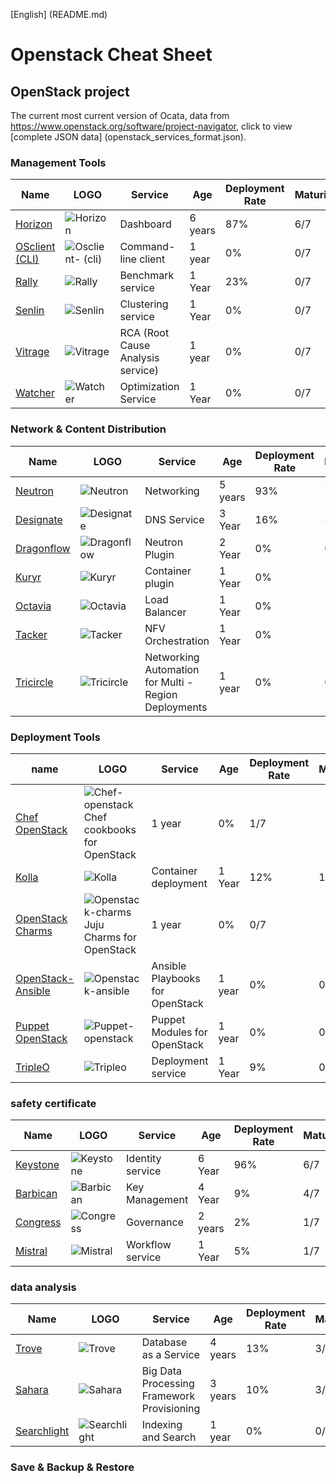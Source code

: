 [English] (README.md)

# Openstack Cheat Sheet

## OpenStack project

The current most current version of Ocata, data from https://www.openstack.org/software/project-navigator, click to view [complete JSON data] (openstack_services_format.json).

### Management Tools

| Name | LOGO | Service | Age | Deployment Rate | Maturity |
| ---- | ---- | ---- | ---- | ---- | ---- |
| [Horizon](https://wiki.openstack.org/wiki/Horizon) |![Horizon](https://www.openstack.org/software/images/mascots/horizon.png) | Dashboard | 6 years | 87% | 6/7 |
| [OSclient (CLI)](https://wiki.openstack.org/wiki/OSclient) |![Osclient- (cli)](https://www.openstack.org/software/images/mascots/osclient-(cli).png) | Command-line client | 1 year | 0% | 0/7 |
| [Rally](https://wiki.openstack.org/wiki/Rally) |![Rally](https://www.openstack.org/software/images/mascots/rally.png) | Benchmark service | 1 Year | 23% | 0/7 |
| [Senlin](https://wiki.openstack.org/wiki/Senlin) |![Senlin](https://www.openstack.org/software/images/mascots/senlin.png) | Clustering service | 1 Year | 0% | 0/7 |
| [Vitrage](https://wiki.openstack.org/wiki/Vitrage) |![Vitrage](https://www.openstack.org/software/images/mascots/vitrage.png) | RCA (Root Cause Analysis service) | 1 year | 0% | 0/7 |
| [Watcher](https://wiki.openstack.org/wiki/Watcher) |![Watcher](https://www.openstack.org/software/images/mascots/watcher.png) | Optimization Service | 1 Year | 0% | 0/7 |

### Network & Content Distribution

| Name | LOGO | Service | Age | Deployment Rate | Maturity |
| ---- | ---- | ---- | ---- | ---- | ---- |
| [Neutron](https://wiki.openstack.org/wiki/Neutron) |![Neutron](https://www.openstack.org/software/images/mascots/neutron.png) | Networking | 5 years | 93% | 7/7 |
| [Designate](https://wiki.openstack.org/wiki/Designate) |![Designate](https://www.openstack.org/software/images/mascots/designate.png) | DNS Service | 3 Year | 16% | 3/7 |
| [Dragonflow](https://wiki.openstack.org/wiki/Dragonflow) |![Dragonflow](https://www.openstack.org/software/images/mascots/dragonflow.png) | Neutron Plugin | 2 Year | 0% | 0/7 |
| [Kuryr](https://wiki.openstack.org/wiki/Kuryr) |![Kuryr](https://www.openstack.org/software/images/mascots/kuryr.png) | Container plugin | 1 Year | 0% | 1/7 |
| [Octavia](https://wiki.openstack.org/wiki/Octavia) |![Octavia](https://www.openstack.org/software/images/mascots/octavia.png) | Load Balancer | 1 Year | 0% | 1/7 |
| [Tacker](https://wiki.openstack.org/wiki/Tacker) |![Tacker](https://www.openstack.org/software/images/mascots/tacker.png) | NFV Orchestration | 1 Year | 0% | 1/7 |
| [Tricircle](https://wiki.openstack.org/wiki/Tricircle) |![Tricircle](https://www.openstack.org/software/images/mascots/tricircle.png) | Networking Automation for Multi -Region Deployments | 1 year | 0% | 0/7 |

### Deployment Tools

| name | LOGO | Service | Age | Deployment Rate | Maturity |
| ---- | ---- | ---- | ---- | ---- | ---- |
| [Chef OpenStack](https://wiki.openstack.org/wiki/Chef) |![Chef-openstack](https://www.openstack.org/software/images/mascots/chef-openstack.png) Chef cookbooks for OpenStack | 1 year | 0% | 1/7 |
| [Kolla](https://wiki.openstack.org/wiki/Kolla) |![Kolla](https://www.openstack.org/software/images/mascots/kolla.png) | Container deployment | 1 Year | 12% | 1/7 |
| [OpenStack Charms](https://wiki.openstack.org/wiki/OpenStack) |![Openstack-charms](https://www.openstack.org/software/images/mascots/openstack-charms.png) Juju Charms for OpenStack | 1 year | 0% | 0/7 |
| [OpenStack-Ansible](https://wiki.openstack.org/wiki/OpenStack-Ansible) |![Openstack-ansible](https://www.openstack.org/software/images/mascots/openstack-ansible.png) | Ansible Playbooks for OpenStack | 1 year | 0% | 0/7 |
| [Puppet OpenStack](https://wiki.openstack.org/wiki/Puppet) |![Puppet-openstack](https://www.openstack.org/software/images/mascots/puppet-openstack.png) | Puppet Modules for OpenStack | 1 year | 0% | 0/7 |
| [TripleO](https://wiki.openstack.org/wiki/TripleO) |![Tripleo](https://www.openstack.org/software/images/mascots/tripleo.png) | Deployment service | 1 Year | 9% | 0/7 |

### safety certificate

| Name | LOGO | Service | Age | Deployment Rate | Maturity |
| ---- | ---- | ---- | ---- | ---- | ---- |
| [Keystone](https://wiki.openstack.org/wiki/Keystone) |![Keystone](https://www.openstack.org/software/images/mascots/keystone.png) | Identity service | 6 Year | 96% | 6/7 |
| [Barbican](https://wiki.openstack.org/wiki/Barbican) |![Barbican](https://www.openstack.org/software/images/mascots/barbican.png) | Key Management | 4 Year | 9% | 4/7 |
| [Congress](https://wiki.openstack.org/wiki/Congress) |![Congress](https://www.openstack.org/software/images/mascots/congress.png) | Governance | 2 years | 2% | 1/7 |
| [Mistral](https://wiki.openstack.org/wiki/Mistral) |![Mistral](https://www.openstack.org/software/images/mascots/mistral.png) | Workflow service | 1 Year | 5% | 1/7 |

### data analysis

| Name | LOGO | Service | Age | Deployment Rate | Maturity |
| ---- | ---- | ---- | ---- | ---- | ---- |
| [Trove](https://wiki.openstack.org/wiki/Trove) |![Trove](https://www.openstack.org/software/images/mascots/trove.png) | Database as a Service | 4 years | 13% | 3/7 |
| [Sahara](https://wiki.openstack.org/wiki/Sahara) |![Sahara](https://www.openstack.org/software/images/mascots/sahara.png) | Big Data Processing Framework Provisioning | 3 years | 10% | 3/7 |
| [Searchlight](https://wiki.openstack.org/wiki/Searchlight) |![Searchlight](https://www.openstack.org/software/images/mascots/searchlight.png) | Indexing and Search | 1 year | 0% | 0/7 |

### Save & Backup & Restore
